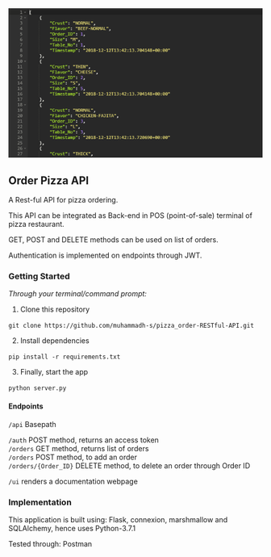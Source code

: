 <div style="text-align:center">
<img src ="rest-api-min.png"/>
</div>

## Order Pizza API

A Rest-ful API for pizza ordering.

This API can be integrated as Back-end in POS (point-of-sale) terminal
of pizza restaurant.

GET, POST and DELETE methods can be used on list of orders.

Authentication is implemented on endpoints through JWT.

### Getting Started

_Through your terminal/command prompt:_

1. Clone this repository

`git clone https://github.com/muhammadh-s/pizza_order-RESTful-API.git`

2. Install dependencies

`pip install -r requirements.txt`

3. Finally, start the app

`python server.py`

#### Endpoints

`/api` Basepath

`/auth` POST method, returns an access token </br>
`/orders` GET method, returns list of orders </br>
`/orders` POST method, to add an order </br>
`/orders/{Order_ID}` DELETE method, to delete an order through Order ID

`/ui` renders a documentation webpage

### Implementation

This application is built using: Flask, connexion, marshmallow and
SQLAlchemy, hence uses Python-3.7.1

Tested through: Postman
